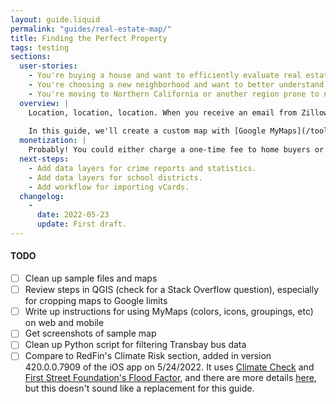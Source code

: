 ```yaml
---
layout: guide.liquid
permalink: "guides/real-estate-map/"
title: Finding the Perfect Property
tags: testing
sections:
  user-stories:
    - You're buying a house and want to efficiently evaluate real estate listings against several location-based criteria.
    - You're choosing a new neighborhood and want to better understand their pros and cons.
    - You're moving to Northern California or another region prone to natural disasters like earthquakes, fires, floods, or hurricanes.
  overview: |
    Location, location, location. When you receive an email from Zillow about a new match for one of your searches, it can be tedious to evaluate the address against all of your different criteria. Is it walking distance to the right bus routes? Is the ground underneath it going to liquefy during an earthquake? Is it close to your friends and family?
    
    In this guide, we'll create a custom map with [Google MyMaps](/tools/google-mymaps/) that can instantly answer all of these questions with a single search box. Using the San Francisco Bay Area as an example, we'll find various municipal and state data files, transform them as needed with [QGIS](/tools/qgis/), and export them as [.kmz files](/tools/kmz-files/). Finally, we'll upload them to our map and walthrough their use on both desktop and mobile.
  monetization: |
    Probably! You could either charge a one-time fee to home buyers or license the software to realtors, who might view it as a competitive advantage. Note that [Google MyMaps doesn't yet have an API](https://issuetracker.google.com/issues/35820262), so you'll need to rebuild the map layer rendering and management yourself, making it a somewhat large project.
  next-steps:
    - Add data layers for crime reports and statistics.
    - Add data layers for school districts.
    - Add workflow for importing vCards.
  changelog:
    -
      date: 2022-05-23
      update: First draft.
---
```


#### TODO

 - [ ] Clean up sample files and maps
 - [ ] Review steps in QGIS (check for a Stack Overflow question), especially for cropping maps to Google limits
 - [ ] Write up instructions for using MyMaps (colors, icons, groupings, etc) on web and mobile
 - [ ] Get screenshots of sample map
 - [ ] Clean up Python script for filtering Transbay bus data
 - [ ] Compare to RedFin's Climate Risk section, added in version 420.0.0.7909 of the iOS app on 5/24/2022. It uses [Climate Check](https://climatecheck.com/) and [First Street Foundation's Flood Factor](https://firststreet.org/risk-factor/flood-factor/), and there are more details [here](https://www.redfin.com/guides/climate-change-housing-impact/methodology), but this doesn't sound like a replacement for this guide.
